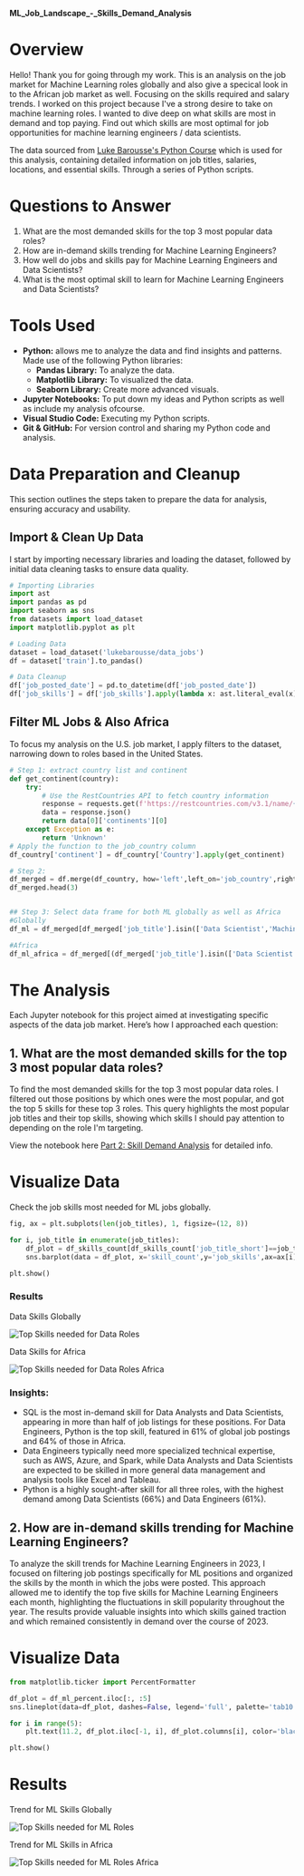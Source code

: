 **ML_Job_Landscape_-_Skills_Demand_Analysis**

# Overview

Hello! Thank you for going through my work. This is an analysis on the job market for Machine Learning roles globally and also give a specical look in to the African job market as well. Focusing on the skills required and salary trends. I worked on this project because I've a strong desire to take on machine learning roles. I wanted to dive deep on what skills are most in demand and top paying. Find out which skills are most optimal for job opportunities for machine learning engineers / data scientists.

The data sourced from [Luke Barousse's Python Course](https://lukebarousse.com/python) which is used for this analysis, containing detailed information on job titles, salaries, locations, and essential skills. Through a series of Python scripts.


# Questions to Answer
1. What are the most demanded skills for the top 3 most popular data roles?
2. How are in-demand skills trending for Machine Learning Engineers?
3. How well do jobs and skills pay for Machine Learning Engineers and Data Scientists?
4. What is the most optimal skill to learn for Machine Learning Engineers and Data Scientists?


# Tools Used

- **Python:** allows me to analyze the data and find insights and patterns. Made use of the following Python libraries:
    - **Pandas Library:** To analyze the data. 
    - **Matplotlib Library:** To visualized the data.
    - **Seaborn Library:** Create more advanced visuals. 
- **Jupyter Notebooks:** To put down my ideas and Python scripts as well as include my analysis ofcourse.
- **Visual Studio Code:** Executing my Python scripts.
- **Git & GitHub:** For version control and sharing my Python code and analysis.


# Data Preparation and Cleanup

This section outlines the steps taken to prepare the data for analysis, ensuring accuracy and usability.


## Import & Clean Up Data

I start by importing necessary libraries and loading the dataset, followed by initial data cleaning tasks to ensure data quality.


```python
# Importing Libraries
import ast
import pandas as pd
import seaborn as sns
from datasets import load_dataset
import matplotlib.pyplot as plt  

# Loading Data
dataset = load_dataset('lukebarousse/data_jobs')
df = dataset['train'].to_pandas()

# Data Cleanup
df['job_posted_date'] = pd.to_datetime(df['job_posted_date'])
df['job_skills'] = df['job_skills'].apply(lambda x: ast.literal_eval(x) if pd.notna(x) else x)
```



## Filter ML Jobs & Also Africa

To focus my analysis on the U.S. job market, I apply filters to the dataset, narrowing down to roles based in the United States.


```python
# Step 1: extract country list and continent
def get_continent(country):
    try:
        # Use the RestCountries API to fetch country information
        response = requests.get(f'https://restcountries.com/v3.1/name/{country}')
        data = response.json()
        return data[0]['continents'][0]  
    except Exception as e:
        return 'Unknown'
# Apply the function to the job_country column
df_country['continent'] = df_country['Country'].apply(get_continent)

# Step 2: 
df_merged = df.merge(df_country, how='left',left_on='job_country',right_on='Country')
df_merged.head(3)


## Step 3: Select data frame for both ML globally as well as Africa
#Globally
df_ml = df_merged[df_merged['job_title'].isin(['Data Scientist','Machine Learning Engineer'])].copy()

#Africa
df_ml_africa = df_merged[(df_merged['job_title'].isin(['Data Scientist','Machine Learning Engineer'])) & (df_merged['continent'] == 'Africa')].copy()
```


# The Analysis

Each Jupyter notebook for this project aimed at investigating specific aspects of the data job market. Here’s how I approached each question:

## 1. What are the most demanded skills for the top 3 most popular data roles?

To find the most demanded skills for the top 3 most popular data roles. I filtered out those positions by which ones were the most popular, and got the top 5 skills for these top 3 roles. This query highlights the most popular job titles and their top skills, showing which skills I should pay attention to depending on the role I'm targeting. 


View the notebook here [Part 2: Skill Demand Analysis](Part-Two-Skill-Demand-Analysis.ipynb) for detailed info.


# Visualize Data 

Check the job skills most needed for ML jobs globally.

``` python
fig, ax = plt.subplots(len(job_titles), 1, figsize=(12, 8))

for i, job_title in enumerate(job_titles):
    df_plot = df_skills_count[df_skills_count['job_title_short']==job_title].head(5)[::-1]
    sns.barplot(data = df_plot, x='skill_count',y='job_skills',ax=ax[i],palette='dark:b_r')

plt.show()

```

### Results

Data Skills Globally

![Top Skills needed for Data Roles](images\likelihood_of_skill_requested.png)



Data Skills for Africa

![Top Skills needed for Data Roles Africa](images\likelihood_of_skill_requested_africa.png)




### Insights:

- SQL is the most in-demand skill for Data Analysts and Data Scientists, appearing in more than half of job listings for these positions. For Data Engineers, Python is the top skill, featured in 61% of global job postings and 64% of those in Africa.
- Data Engineers typically need more specialized technical expertise, such as AWS, Azure, and Spark, while Data Analysts and Data Scientists are expected to be skilled in more general data management and analysis tools like Excel and Tableau.
- Python is a highly sought-after skill for all three roles, with the highest demand among Data Scientists (66%) and Data Engineers (61%).



## 2. How are in-demand skills trending for Machine Learning Engineers?

To analyze the skill trends for Machine Learning Engineers in 2023, I focused on filtering job postings specifically for ML positions and organized the skills by the month in which the jobs were posted. This approach allowed me to identify the top five skills for Machine Learning Engineers each month, highlighting the fluctuations in skill popularity throughout the year. The results provide valuable insights into which skills gained traction and which remained consistently in demand over the course of 2023.

# Visualize Data

```python 
from matplotlib.ticker import PercentFormatter

df_plot = df_ml_percent.iloc[:, :5]
sns.lineplot(data=df_plot, dashes=False, legend='full', palette='tab10')

for i in range(5):
    plt.text(11.2, df_plot.iloc[-1, i], df_plot.columns[i], color='black')

plt.show()
```

# Results


Trend for ML Skills Globally 

![Top Skills needed for ML Roles](images\trending_top__skills_for_mle.png)



Trend for ML Skills in Africa

![Top Skills needed for ML Roles Africa](images\trending_top__skills_for_mle_africa.png)


